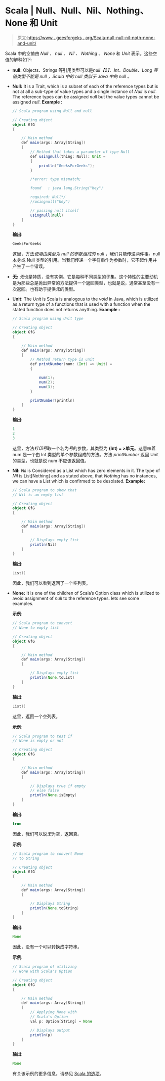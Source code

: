 # Scala | Null、Null、Nil、Nothing、None 和 Unit

> 原文:[https://www . geesforgeks . org/Scala-null-null-nil-noth-none-and-unit/](https://www.geeksforgeeks.org/scala-null-null-nil-nothing-none-and-unit/)

Scala 中的空值由 *Null* 、 *null* 、 *Nil* 、 *Nothing* 、 *None* 和 *Unit* 表示。这些空值的解释如下:

*   **null:**
    Objects、Strings 等引用类型可以是*null【2】，Int、Double、Long 等值类型不能是 *null* ，Scala 中的 *null* 类似于 Java 中的 *null* 。*
*   **Null:**
    It is a Trait, which is a subset of each of the reference types but is not at all a sub-type of value types and a single instance of *Null* is *null*. The reference types can be assigned *null* but the value types cannot be assigned *null*.
    **Example :**

    ```scala
    // Scala program using Null and null

    // Creating object
    object GfG
    {

        // Main method
        def main(args: Array[String]) 
        {
            // Method that takes a parameter of type Null
            def usingnull(thing: Null): Unit = 
            { 
                println("GeeksForGeeks"); 
            }

            /*error: type mismatch;

            found   : java.lang.String("hey")

            required: Null*/
            //usingnull("hey")

            // passing null itself
            usingnull(null)
        }
    }
    ```

    **输出:**

    ```scala
    GeeksForGeeks
    ```

    这里，方法*使用由类型为 null 的参数组成的 null* ，我们只能传递两件事。null 本身或 Null 类型的引用。当我们传递一个字符串作为参数时，它不起作用并产生了一个错误。

*   **无:**
    *无*也是特质，没有实例。它是每种不同类型的子集。这个特性的主要动机是为那些总是抛出异常的方法提供一个返回类型，也就是说，通常甚至没有一次返回。也有助于提供*无*的类型。
*   **Unit:**
    The *Unit* is Scala is analogous to the *void* in Java, which is utilized as a return type of a functions that is used with a function when the stated function does not returns anything.
    **Example :**

    ```scala
    // Scala program using Unit type

    // Creating object
    object GfG
    {

        // Main method
        def main(args: Array[String]) 
        {
            // Method return type is unit
            def printNumber(num: (Int) => Unit) = 
            {

                num(1); 
                num(2); 
                num(3);
            }

            printNumber(println)
        }
    }
    ```

    **输出:**

    ```scala
    1
    2
    3
    ```

    这里，方法*打印号*取一个名为*号*的参数，其类型为 **(Int) = >单元**。这意味着 num 是一个由 Int 类型的单个参数组成的方法。方法 *printNumber* 返回 Unit 的类型，也就是说 num 不应该返回值。

*   **Nil:**
    *Nil* is Considered as a List which has zero elements in it. The type of *Nil* is List[Nothing] and as stated above, that *Nothing* has no instances, we can have a List which is confirmed to be desolated.
    **Example:**

    ```scala
    // Scala program to show that
    // Nil is an empty list

    // Creating object
    object GfG
    {

        // Main method
        def main(args: Array[String]) 
        {

            // Displays empty list
            println(Nil)
        }
    }
    ```

    **输出:**

    ```scala
    List()
    ```

    因此，我们可以看到返回了一个空列表。

*   **None:**
    It is one of the children of Scala’s Option class which is utilized to avoid assignment of *null* to the reference types. lets see some examples.

    **示例:**

    ```scala
    // Scala program to convert
    // None to empty list

    // Creating object
    object GfG
    {

        // Main method
        def main(args: Array[String]) 
        {

            // Displays empty list
            println(None.toList)
        }
    }
    ```

    **输出:**

    ```scala
    List()
    ```

    这里，返回一个空列表。

    **示例:**

    ```scala
    // Scala program to test if
    // None is empty or not

    // Creating object
    object GfG
    {

        // Main method
        def main(args: Array[String]) 
        {

            // Displays true if empty
            // else false
            println(None.isEmpty)
        }
    }
    ```

    **输出:**

    ```scala
    true
    ```

    因此，我们可以说*无*为空，返回真。

    **示例:**

    ```scala
    // Scala program to convert None
    // to String

    // Creating object
    object GfG
    {

        // Main method
        def main(args: Array[String]) 
        {

            // Displays String
            println(None.toString)
        }
    }
    ```

    **输出:**

    ```scala
    None
    ```

    因此，没有一个可以转换成字符串。

    **示例:**

    ```scala
    // Scala program of utilizing
    // None with Scala's Option

    // Creating object
    object GfG
    {

        // Main method
        def main(args: Array[String]) 
        {
            // Applying None with 
            // Scala's Option
            val p: Option[String] = None

            // Displays output
            println(p)
        }
    }
    ```

    **输出:**

    ```scala
    None
    ```

    有关该示例的更多信息，请参见 [Scala 的选项](https://www.geeksforgeeks.org/scala-option/)。